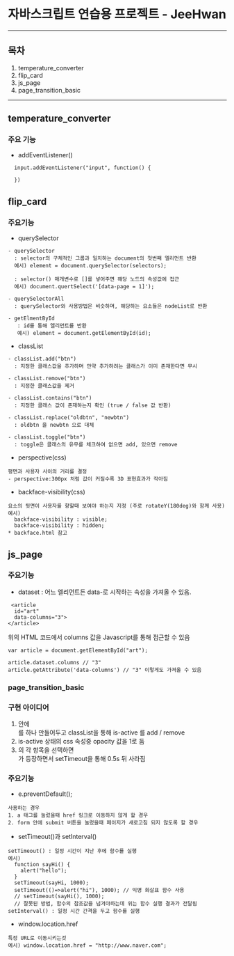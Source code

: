 # 자바스크립트 연습용 프로젝트 - JeeHwan

---

## 목차

1. temperature_converter
2. flip_card
3. js_page
4. page_transition_basic

---

## temperature_converter

### 주요 기능

- addEventListener()

```
  input.addEventListener("input", function() {

  })
```

## flip_card

### 주요기능

- querySelector

```
- querySelector
  : selector의 구체적인 그룹과 일치하는 document의 첫번째 엘리먼트 반환
  예시) element = document.querySelector(selectors);

  : selector() 매개변수로 []를 넣어주면 해당 노드의 속성값에 접근
  예시) document.quertSelect('[data-page = 1]');

- querySelectorAll
  : querySelector와 사용방법은 비슷하며, 해당하는 요소들은 nodeList로 반환

- getElmentById
   : id를 통해 엘리먼트를 반환
   예시) element = document.getElementById(id);

```

- classList

```
- classList.add("btn")
  : 지정한 클래스값을 추가하며 만약 추가하려는 클래스가 이미 존재한다면 무시

- classList.remove("btn")
  : 지정한 클래스값을 제거

- classList.contains("btn")
  : 지정한 클래스 값이 존재하는지 확인 (true / false 값 반환)

- classList.replace("oldbtn", "newbtn")
  : oldbtn 을 newbtn 으로 대체

- classList.toggle("btn")
  : toggle은 클래스의 유무를 체크하여 없으면 add, 있으면 remove
```

- perspective(css)

```
평면과 사용자 사이의 거리를 결정
- perspective:300px 처럼 값이 커질수록 3D 표현효과가 작아짐
```

- backface-visibility(css)

```
요소의 뒷면이 사용자를 향할때 보여야 하는지 지정 (주로 rotateY(180deg)와 함께 사용)
예시)
  backface-visibility : visible;
  backface-visibility : hidden;
* backface.html 참고
```

## js_page

### 주요기능

- dataset : 어느 엘리먼트든 data-로 시작하는 속성을 가져올 수 있음.

```
 <article
  id="art"
  data-columns="3">
</article>
```

위의 HTML 코드에서 columns 값을 Javascript를 통해 접근할 수 있음

```
var article = document.getElementById("art");

article.dataset.columns // "3"
article.getAttribute('data-columns') // "3" 이렇게도 가져올 수 있음
```

### page_transition_basic

### 구현 아이디어

1. <body> 안에 <div>를 하나 만들어두고 classList을 통해 is-active 를 add / remove
2. is-active 상태의 css 속성중 opacity 값을 1로 둠
3. <Nav>의 각 항목을 선택하면 <div> 가 등장하면서 setTimeout을 통해 0.5s 뒤 사라짐

### 주요기능

- e.preventDefault();

```
사용하는 경우
1. a 태그를 눌렀을때 href 링크로 이동하지 않게 할 경우
2. form 안에 submit 버튼을 눌렀을때 페이지가 새로고침 되지 않도록 할 경우
```

- setTimeout()과 setInterval()

```
setTimeout() : 일정 시간이 지난 후에 함수를 실행
예시)
  function sayHi() {
    alert("hello");
  }
  setTimeout(sayHi, 1000);
  setTimeout(()=>alert("hi"), 1000); // 익명 화살표 함수 사용
  // setTimeout(sayHi(), 1000);
  // 잘못된 방법, 함수의 참조값을 넘겨야하는데 위는 함수 실행 결과가 전달됨
setInterval() : 일정 시간 간격을 두고 함수를 실행
```

- window.location.href

```
특정 URL로 이동시키는것
예시) window.location.href = "http://www.naver.com";
```
